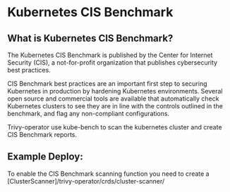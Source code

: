 # Kubernetes CIS Benchmark

## What is Kubernetes CIS Benchmark?

The Kubernetes CIS Benchmark is published by the Center for Internet Security (CIS), a not-for-profit organization that publishes cybersecurity best practices. 

CIS Benchmark best practices are an important first step to securing Kubernetes in production by hardening Kubernetes environments. Several open source and commercial tools are available that automatically check Kubernetes clusters to see they are in line with the controls outlined in the benchmark, and flag any non-compliant configurations.

Trivy-operator use kube-bench to scan the kubernetes cluster and create CIS Benchmark reports. 

## Example Deploy:

To enable the CIS Benchmark scanning function you need to create a [ClusterScanner]/trivy-operator/crds/cluster-scanner/